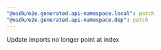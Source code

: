 ```yaml
---
"@osdk/e2e.generated.api-namespace.local": patch
"@osdk/e2e.generated.api-namespace.dep": patch
---
```


Update imports no longer point at index
